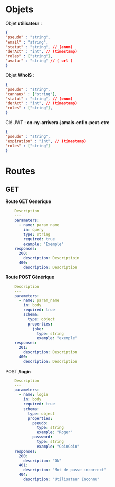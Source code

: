 # Objets

Objet **utilisateur** : 
```json
{
"pseudo" : "string",
"email" : "string",
"statut" : "string", // (enum)
"derAct" : "int", // (timestamp)
"roles" : ["string"],
"avatar" : "string" // ( url )
}
```

Objet **WhoIS** : 
```json
{
"pseudo" : "string",
"cannaux" : ["string"],
"statut" : "string", // (enum)
"derAct" : "int", // (timestamp)
"roles" : ["string"],
}
```

Clé JWT : **on-ny-arrivera-jamais-enfin-peut-etre**
```json
{
"pseudo" : "string",
"expiration" : "int", // (timestamp)
"roles" : ["string"] 
}
```

# Routes

## GET

**Route GET Generique**
```yaml
    Description
    ---
    parameters:
      - name: param_name
        in: query
        type: string
        required: true
        example: "Exemple"
    responses:
      200:
        description: Descriptioin
      400:
        description: Description
```
**Route POST Générique**
```yaml
    Description
    ---
    parameters:
      - name: param_name
        in: body
        required: true
        schema:
          type: object
          properties:
            joke:
              type: string
              example: "exemple"
    responses:
      201:
        description: Description
      400:
        description: Description
```

POST **/login**
```yaml
    Description
    ---
    parameters:
      - name: login
        in: body
        required: true
        schema:
          type: object
          properties:
            pseudo:
              type: string
              example: "Roger"
            password:
              type: string
              example: "CoinCoin"
    responses:
      200:
        description: "Ok"
      401:
        description: "Mot de passe incorrect"
      404:
        description: "Utilisateur Inconnu"
```